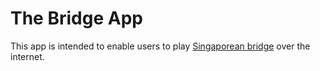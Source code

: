 # The Bridge App

This app is intended to enable users to play [Singaporean bridge](https://en.wikipedia.org/wiki/Singaporean_bridge) over the internet. 